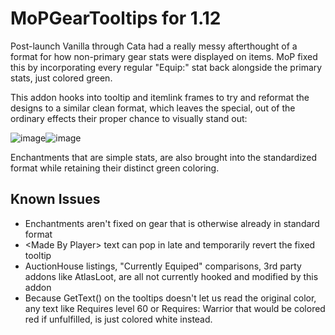 # MoPGearTooltips for 1.12
Post-launch Vanilla through Cata had a really messy afterthought of a format for how non-primary gear stats were displayed on items.
MoP fixed this by incorporating every regular "Equip:" stat back alongside the primary stats, just colored green.

This addon hooks into tooltip and itemlink frames to try and reformat the designs to a similar clean format,
which leaves the special, out of the ordinary effects their proper chance to visually stand out:

![image](https://user-images.githubusercontent.com/11151284/184475717-f26752f0-42ca-4241-8e7d-c63ca69db73c.png)![image](https://user-images.githubusercontent.com/11151284/184475990-aa2a2526-c322-4f3c-9323-5dc83da1f726.png)

Enchantments that are simple stats, are also brought into the standardized format while retaining their distinct green coloring.

## Known Issues
* Enchantments aren't fixed on gear that is otherwise already in standard format
* \<Made By Player\> text can pop in late and temporarily revert the fixed tooltip
* AuctionHouse listings, "Currently Equiped" comparisons, 3rd party addons like AtlasLoot, are all not currently hooked and modified by this addon
* Because GetText() on the tooltips doesn't let us read the original color, any text like Requires level 60 or Requires: Warrior that would be colored red if unfulfilled, is just colored white instead.
